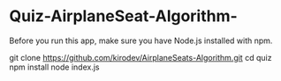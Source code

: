 ﻿# Quiz-AirplaneSeat-Algorithm-
 
Before you run this app, make sure you have Node.js installed with npm.

git clone https://github.com/kirodev/AirplaneSeats-Algorithm.git
cd quiz
npm install 
node index.js


